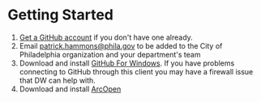 # Getting Started

1. [Get a GitHub account](https://github.com/join) if you don't have one already.
2. Email <patrick.hammons@phila.gov> to be added to the City of Philadelphia organization and your department's team
3. Download and install [GitHub For Windows](http://windows.github.com/). If you have problems connecting to GitHub through this client you may have a firewall issue that DW can help with.
4. Download and install [ArcOpen](https://github.com/CityOfPhiladelphia/arc-open)
